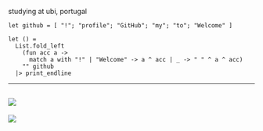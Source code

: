 
studying at ubi, portugal

```
let github = [ "!"; "profile"; "GitHub"; "my"; "to"; "Welcome" ]

let () =
  List.fold_left
    (fun acc a ->
      match a with "!" | "Welcome" -> a ^ acc | _ -> " " ^ a ^ acc)
    "" github
  |> print_endline
```

---
![](https://github-readme-stats.vercel.app/api?username=zazedd&theme=dark&hide_border=true&include_all_commits=true&count_private=false)<br/>
---
![](https://github-readme-stats.vercel.app/api/top-langs/?username=zazedd&theme=dark&hide_border=true&include_all_commits=true&count_private=false&layout=compact)
